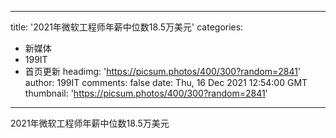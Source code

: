 
---
title: '2021年微软工程师年薪中位数18.5万美元'
categories: 
 - 新媒体
 - 199IT
 - 首页更新
headimg: 'https://picsum.photos/400/300?random=2841'
author: 199IT
comments: false
date: Thu, 16 Dec 2021 12:54:00 GMT
thumbnail: 'https://picsum.photos/400/300?random=2841'
---

<div>   
2021年微软工程师年薪中位数18.5万美元  
</div>
            